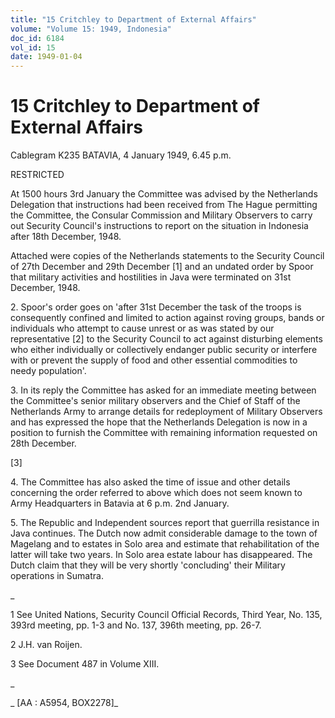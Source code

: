```yaml
---
title: "15 Critchley to Department of External Affairs"
volume: "Volume 15: 1949, Indonesia"
doc_id: 6184
vol_id: 15
date: 1949-01-04
---
```


# 15 Critchley to Department of External Affairs

Cablegram K235 BATAVIA, 4 January 1949, 6.45 p.m.

RESTRICTED

At 1500 hours 3rd January the Committee was advised by the Netherlands Delegation that instructions had been received from The Hague permitting the Committee, the Consular Commission and Military Observers to carry out Security Council's instructions to report on the situation in Indonesia after 18th December, 1948.

Attached were copies of the Netherlands statements to the Security Council of 27th December and 29th December [1] and an undated order by Spoor that military activities and hostilities in Java were terminated on 31st December, 1948.

2\. Spoor's order goes on 'after 31st December the task of the troops is consequently confined and limited to action against roving groups, bands or individuals who attempt to cause unrest or as was stated by our representative [2] to the Security Council to act against disturbing elements who either individually or collectively endanger public security or interfere with or prevent the supply of food and other essential commodities to needy population'.

3\. In its reply the Committee has asked for an immediate meeting between the Committee's senior military observers and the Chief of Staff of the Netherlands Army to arrange details for redeployment of Military Observers and has expressed the hope that the Netherlands Delegation is now in a position to furnish the Committee with remaining information requested on 28th December.

[3]

4\. The Committee has also asked the time of issue and other details concerning the order referred to above which does not seem known to Army Headquarters in Batavia at 6 p.m. 2nd January.

5\. The Republic and Independent sources report that guerrilla resistance in Java continues. The Dutch now admit considerable damage to the town of Magelang and to estates in Solo area and estimate that rehabilitation of the latter will take two years. In Solo area estate labour has disappeared. The Dutch claim that they will be very shortly 'concluding' their Military operations in Sumatra.

_

1 See United Nations, Security Council Official Records, Third Year, No. 135, 393rd meeting, pp. 1-3 and No. 137, 396th meeting, pp. 26-7.

2 J.H. van Roijen.

3 See Document 487 in Volume XIII.

_

_ [AA : A5954, BOX2278]_
